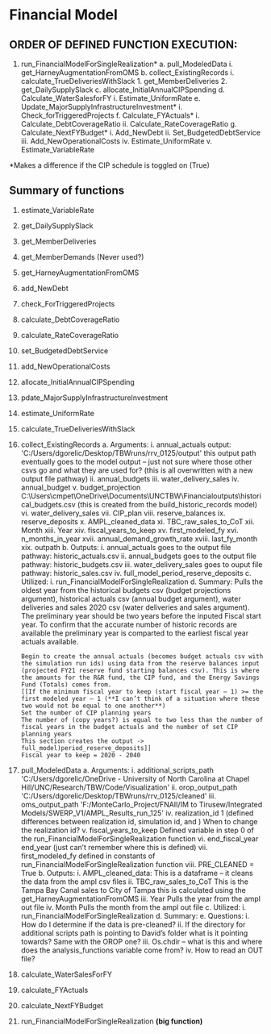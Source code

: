 # Financial Model

## ORDER OF DEFINED FUNCTION EXECUTION:
1.	run_FinancialModelForSingleRealization\*
	a.	pull_ModeledData
		i.	get_HarneyAugmentationFromOMS
	b.	collect_ExistingRecords
		i.	calculate_TrueDeliveriesWithSlack
			1.	get_MemberDeliveries
			2.	get_DailySupplySlack
	c.	allocate_InitialAnnualCIPSpending
	d.	Calculate_WaterSalesforFY
		i.	Estimate_UniformRate
	e.	Update_MajorSupplyInfrastructureInvestment\*
		i.	Check_forTriggeredProjects
	f.	Calculate_FYActuals\*
		i.	Calculate_DebtCoverageRatio
		ii.	Calculate_RateCoverageRatio
	g.	Calculate_NextFYBudget\*
		i.	Add_NewDebt
		ii.	Set_BudgetedDebtService
		iii.	Add_NewOperationalCosts
		iv.	Estimate_UniformRate
		v.	Estimate_VariableRate

\*Makes a difference if the CIP schedule is toggled on (True)



## Summary of functions

1. estimate_VariableRate
2. get_DailySupplySlack
3. get_MemberDeliveries
4. get_MemberDemands (Never used?)
5. get_HarneyAugmentationFromOMS
6. add_NewDebt
7. check_ForTriggeredProjects
8. calculate_DebtCoverageRatio
9. calculate_RateCoverageRatio
10. set_BudgetedDebtService
11. add_NewOperationalCosts
12. allocate_InitialAnnualCIPSpending
13. pdate_MajorSupplyInfrastructureInvestment
14. estimate_UniformRate
15. calculate_TrueDeliveriesWithSlack
16. collect_ExistingRecords
	a. Arguments:
		i.	annual_actuals
			output: 'C:/Users/dgorelic/Desktop/TBWruns/rrv_0125/output'
			this output path eventually goes to the model output – just not sure where those other csvs go and what they are used for? (this is all overwritten with a new output file pathway)
		ii.	annual_budgets
		iii.	water_delivery_sales
		iv.	annual_budget
		v.	budget_projection
			C:\Users\cmpet\OneDrive\Documents\UNCTBW\Financialoutputs\historical_budgets.csv (this is created from the build_historic_records model)
		vi.	water_delivery_sales
		vii.	CIP_plan
		viii.	reserve_balances
		ix.	reserve_deposits
		x.	AMPL_cleaned_data
		xi.	TBC_raw_sales_to_CoT
		xii.	Month
		xiii.	Year
		xiv.	fiscal_years_to_keep
		xv.	first_modeled_fy
		xvi.	n_months_in_year
		xvii.	annual_demand_growth_rate
		xviii.	last_fy_month
		xix.	outpath
	b.	Outputs:
		i.	annual_actuals
			goes to the output file pathway: historic_actuals.csv
		ii.	annual_budgets
			goes to the output file pathway: historic_budgets.csv
		iii.	water_delivery_sales
			goes to ouput file pathway: historic_sales.csv
		iv.	full_model_period_reserve_deposits
	c.	Utilized:
		i.	run_FinancialModelForSingleRealization
	d.	Summary:
		Pulls the oldest year from the historical budgets csv (budget projections argument), historical actuals csv (annual budget argument), water deliveries and sales 2020 csv (water deliveries and sales argument). 
		The preliminary year should be two years before the inputed Fiscal start year. To confirm that the accurate number of historic records are available the preliminary year is comparted to the earliest fiscal year actuals available.

		Begin to create the annual actuals (becomes budget actuals csv with the simulation run ids) using data from the reserve balances input (projected FY21 reserve fund starting balances csv). This is where the amounts for the R&R fund, the CIP fund, and the Energy Savings Fund (Totals) comes from.
		[[If the minimum fiscal year to keep (start fiscal year – 1) >= the first modeled year – 1 (**I can’t think of a situation where these two would not be equal to one another**) 
		Set the number of CIP planning years
		The number of (copy years?) is equal to two less than the number of fiscal years in the budget actuals and the number of set CIP planning years
		This section creates the output -> full_model)period_reserve_deposits]]
		Fiscal year to keep = 2020 - 2040


17.	pull_ModeledData
	a.	Arguments:
		i.	additional_scripts_path
			'C:/Users/dgorelic/OneDrive - University of North Carolina at Chapel Hill/UNC/Research/TBW/Code/Visualization'
		ii.	orop_output_path
			'C:/Users/dgorelic/Desktop/TBWruns/rrv_0125/cleaned'
		iii.	oms_output_path
			'F:/MonteCarlo_Project/FNAII/IM to Tirusew/Integrated Models/SWERP_V1/AMPL_Results_run_125'
		iv.	realization_id
			1 (defined differences between realization id, simulation id, and ) When to change the realization id?
		v.	fiscal_years_to_keep
			Defined variable in step 0 of the run_FinancialModelForSingleRealization function
		vi.	end_fiscal_year
			end_year (just can’t remember where this is defined)
		vii.	first_modeled_fy
			defined in constants of run_FinancialModelForSingleRealization function
		viii.	PRE_CLEANED = True
	b.	Outputs:
		i.	AMPL_cleaned_data:
			This is a dataframe – it cleans the data from the ampl csv files
		ii.	TBC_raw_sales_to_CoT
			This is the Tampa Bay Canal sales to City of Tampa this is calculated using the get_HarneyAugmentationFromOMS
		iii.	Year
			Pulls the year from the ampl out file 
		iv.	Month
			Pulls the month from the ampl out file
	c.	Utilized: 
		i.	run_FinancialModelForSingleRealization
	d.	Summary:
	e.	Questions:
		i.	How do I determine if the data is pre-cleaned?
		ii.	If the directory for additional scripts path is pointing to David’s folder what is it pointing towards? Same with the OROP one?
		iii.	Os.chdir – what is this and where does the analysis_functions variable come from?
		iv.	How to read an OUT file?
18.	calculate_WaterSalesForFY
19.	calculate_FYActuals
20.	calculate_NextFYBudget
21.	run_FinancialModelForSingleRealization **(big function)**
 
